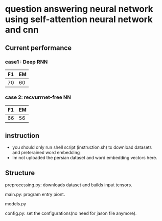 # question answering neural network using self-attention neural network and cnn



## Current performance
### case1 : Deep RNN
| F1 | EM |  
|----|----|
| 70 | 60  | 
 
### case 2: recvurrnet-free NN

| F1 | EM |  
|----|----|
| 66 | 56 | 


## instruction 

- you should only run shell script (instruction.sh) to download datasets and preterained word embedding 
- Im not uploaded the persian dataset and word embedding vectors here.  

## Structure
preprocessing.py: downloads dataset and builds input tensors.

main.py: program entry piont. 

models.py 

config.py: set the configurations(no need for jason file anymore).
